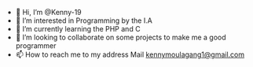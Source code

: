 - 👋 Hi, I’m @Kenny-19
- 👀 I’m interested in Programming by the I.A
- 🌱 I’m currently learning the PHP and C
- 💞️ I’m looking to collaborate on some projects to make me a good programmer 
- 📫 How to reach me to my address Mail kennymoulagang1@gmail.com

<!---
Kenny-19/Kenny-19 is a ✨ special ✨ repository because its `README.md` (this file) appears on your GitHub profile.
You can click the Preview link to take a look at your changes.
--->
